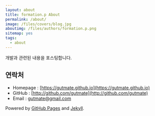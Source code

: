 ```yaml
---
layout: about
title: formation.p About
permalink: /about/
image: /files/covers/blog.jpg
aboutimg: /files/authors/formation.p.png
sitemap: yes
tags:
  - about
---
```

개발과 관련된 내용을 포스팅합니다.

## 연락처

* Homepage : [https://gutmate.github.io](https://gutmate.github.io)
* GitHub : [http://github.com/gutmate](http://github.com/gutmate)
* Email : [gutmate@gmail.com](mailto:gutmate@gmail.com)

Powered by [GitHub Pages](https://pages.github.com) and [Jekyll](https://jekyllrb.com).
